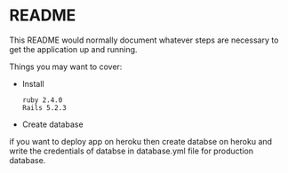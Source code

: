 # README

This README would normally document whatever steps are necessary to get the
application up and running.

Things you may want to cover:

* Install

      ruby 2.4.0
      Rails 5.2.3

* Create database 

if you want to deploy app on heroku then create databse on heroku and write the credentials of databse 
in database.yml file for production database.
